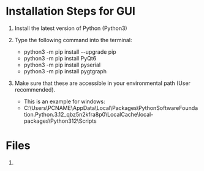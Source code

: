 # Installation Steps for GUI

1. Install the latest version of Python (Python3)
2. Type the following command into the terminal: 
    * python3 -m pip install --upgrade pip
    * python3 -m pip install PyQt6
    * python3 -m pip install pyserial
    * python3 -m pip install pygtgraph

3. Make sure that these are accessible in your environmental path (User recommended).
    * This is an example for windows:
    * C:\Users\PCNAME\AppData\Local\Packages\PythonSoftwareFoundation.Python.3.12_qbz5n2kfra8p0\LocalCache\local-packages\Python312\Scripts

# Files

1. 